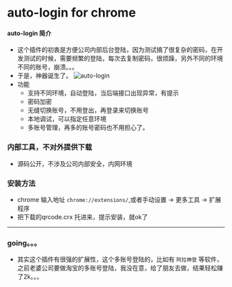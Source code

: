 # auto-login for chrome


#### auto-login 简介
* 这个插件的初衷是方便公司内部后台登陆，因为测试搞了很复杂的密码，在开发测试的时候，需要频繁的登陆，每次去复制密码，很烦躁，另外不同的环境不同的账号，崩溃。。。
* 于是，神器诞生了。
 ![auto-login](http://d.pcs.baidu.com/thumbnail/8f72e46cbf28fe7c548d6837543d3e9d?fid=3775695419-250528-59999162054935&time=1450256400&rt=pr&sign=FDTAER-DCb740ccc5511e5e8fedcff06b081203-mnUqVIiqFV5E%2bJXrtPZcC%2b2iciw%3d&expires=8h&chkbd=0&chkv=0&dp-logid=8111656949403267404&dp-callid=0&size=c1280_u800&quality=90)
* 功能
	* 支持不同环境，自动登陆，当后端接口出现异常，有提示
	* 密码加密
	* 无缝切换账号，不用登出，再登录来切换账号
	* 本地调试，可以指定任意环境
	* 多账号管理，再多的账号密码也不用担心了。


### 内部工具，不对外提供下载
* 源码公开，不涉及公司内部安全，内网环境

### 安装方法
* chrome 输入地址 `chrome://extensions/`,或者手动设置 -> 更多工具 -> 扩展程序 
* 把下载的qrcode.crx 托进来，提示安装，就ok了


<hr/>

### going。。。
 * 其实这个插件有很强的扩展性，这个多账号登陆的，比如有 `阿拉神登` 等软件，之前老婆公司要做淘宝的多账号登陆，我没在意，给了朋友去做，结果轻松赚了2k。。。
